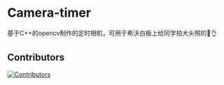# Camera-timer
基于C++的opencv制作的定时相机，可用于希沃白板上给同学拍大头照的🤣👌
## Contributors

[![Contributors](https://contributors-img.web.app/image?repo=Xpercent-YX/Xpercent-YX)](https://github.com/Xpercen/Camera-timer/graphs/contributors)
